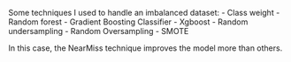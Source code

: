 Some techniques I used to handle an imbalanced dataset:
          - Class weight
          - Random forest
          - Gradient Boosting Classifier
          - Xgboost
          - Random undersampling
          - Random Oversampling
          - SMOTE

In this case, the NearMiss technique improves the model more than others.
